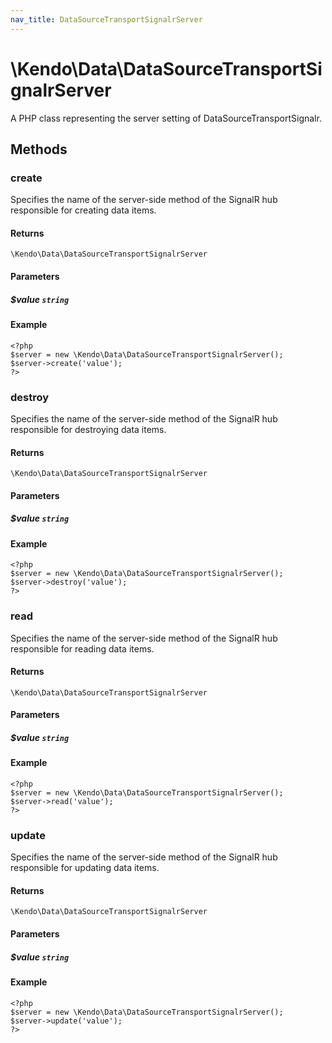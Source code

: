 ```yaml
---
nav_title: DataSourceTransportSignalrServer
---
```


# \Kendo\Data\DataSourceTransportSignalrServer

A PHP class representing the server setting of DataSourceTransportSignalr.


## Methods

### create
Specifies the name of the server-side method of the SignalR hub responsible for creating data items.

#### Returns
`\Kendo\Data\DataSourceTransportSignalrServer`

#### Parameters

##### $value `string`



#### Example 
    <?php
    $server = new \Kendo\Data\DataSourceTransportSignalrServer();
    $server->create('value');
    ?>

### destroy
Specifies the name of the server-side method of the SignalR hub responsible for destroying data items.

#### Returns
`\Kendo\Data\DataSourceTransportSignalrServer`

#### Parameters

##### $value `string`



#### Example 
    <?php
    $server = new \Kendo\Data\DataSourceTransportSignalrServer();
    $server->destroy('value');
    ?>

### read
Specifies the name of the server-side method of the SignalR hub responsible for reading data items.

#### Returns
`\Kendo\Data\DataSourceTransportSignalrServer`

#### Parameters

##### $value `string`



#### Example 
    <?php
    $server = new \Kendo\Data\DataSourceTransportSignalrServer();
    $server->read('value');
    ?>

### update
Specifies the name of the server-side method of the SignalR hub responsible for updating data items.

#### Returns
`\Kendo\Data\DataSourceTransportSignalrServer`

#### Parameters

##### $value `string`



#### Example 
    <?php
    $server = new \Kendo\Data\DataSourceTransportSignalrServer();
    $server->update('value');
    ?>


